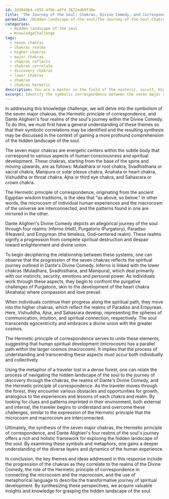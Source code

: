 ```yaml
---
id: 2d3849b4-c655-4f6b-adfd-3672edb9f30e
title: 'The Journey of the Soul: Chakras, Divine Comedy, and Correspondence'
permalink: /Hidden-landscape-of-the-soul/The-Journey-of-the-Soul-Chakras-Divine-Comedy-and-Correspondence/
categories:
  - Hidden landscape of the soul
  - KnowledgeChallenge
tags:
  - seven chakras
  - chakras realms
  - higher chakras
  - major chakras
  - chakras reflects
  - chakras correlate
  - discovery chakras
  - lower chakras
  - chakras
  - chakras hermetic
description: You are a master in the field of the esoteric, occult, Hidden landscape of the soul and Education. You are a writer of tests, challenges, textbooks and deep knowledge on Hidden landscape of the soul for initiates and students to gain deep insights and understanding from. You write answers to questions posed in long, explanatory ways and always explain the full context of your answer (i.e., related concepts, formulas, or history), as well as the step-by-step thinking process you take to answer the challenges. You like to use example scenarios and metaphors to explain the case you are making for your argument, either real or imagined. Summarize the key themes, ideas, and conclusions at the end.
excerpt: Identify the symbolic correspondence between the seven major chakras, the Hermetic principle of correspondence, and Dante Alighieri's four realms of the soul's journey within the Divine Comedy, while addressing the relevance of this synthesis for gaining a profound comprehension of the hidden landscape of the soul.
---
```

In addressing this knowledge challenge, we will delve into the symbolism of the seven major chakras, the Hermetic principle of correspondence, and Dante Alighieri's four realms of the soul's journey within the Divine Comedy. To do this, we must first have a general understanding of these themes so that their symbolic correlations may be identified and the resulting synthesis may be discussed in the context of gaining a more profound comprehension of the hidden landscape of the soul.

The seven major chakras are energetic centers within the subtle body that correspond to various aspects of human consciousness and spiritual development. These chakras, starting from the base of the spine and moving upwards, are as follows: Muladhara or root chakra, Svadhisthana or sacral chakra, Manipura or solar plexus chakra, Anahata or heart chakra, Vishuddha or throat chakra, Ajna or third eye chakra, and Sahasrara or crown chakra.

The Hermetic principle of correspondence, originating from the ancient Egyptian wisdom traditions, is the idea that "as above, so below." In other words, the microcosm of individual human experiences and the macrocosm of the universe are interconnected, and the patterns found in one are mirrored in the other.

Dante Alighieri's Divine Comedy depicts an allegorical journey of the soul through four realms: Inferno (Hell), Purgatorio (Purgatory), Paradiso (Heaven), and Empyrean (the timeless, God-centered realm)\. These realms signify a progression from complete spiritual destruction and despair toward enlightenment and divine union.

To begin deciphering the relationship between these systems, one can observe that the progression of the seven chakras reflects the spiritual journey outlined in Dante's Divine Comedy. Inferno is linked with the lower chakras (Muladhara, Svadhisthana, and Manipura), which deal primarily with our instincts, security, emotions and personal power. As individuals work through these aspects, they begin to confront the purgative challenges of Purgatorio, akin to the development of the heart chakra (Anahata) where compassion and love prevail.

When individuals continue their progress along the spiritual path, they move into the higher chakras, which reflect the realms of Paradiso and Empyrean. Here, Vishuddha, Ajna, and Sahasrara develop, representing the spheres of communication, intuition, and spiritual connection, respectively. The soul transcends egocentricity and embraces a divine union with the greater cosmos.

The Hermetic principle of correspondence serves to unite these elements, suggesting that human spiritual development (microcosm) has a parallel path within the larger cosmos (macrocosm). It implies that the process of understanding and transcending these aspects must occur both individually and collectively.

Using the metaphor of a traveler lost in a dense forest, one can relate the process of navigating the hidden landscape of the soul to the journey of discovery through the chakras, the realms of Dante's Divine Comedy, and the Hermetic principle of correspondence. As the traveler moves through the forest, they encounter various obstacles and opportunities for growth, analogous to the experiences and lessons of each chakra and realm. By looking for clues and patterns imprinted in their environment, both external and internal, the traveler begins to understand and overcome these challenges, similar to the expression of the Hermetic principle that the microcosm and macrocosm are interconnected.

Ultimately, the synthesis of the seven major chakras, the Hermetic principle of correspondence, and Dante Alighieri's four realms of the soul's journey offers a rich and holistic framework for exploring the hidden landscape of the soul. By examining these symbols and metaphors, one gains a deeper understanding of the diverse layers and dynamics of the human experience.

In conclusion, the key themes and ideas addressed in this response include the progression of the chakras as they correlate to the realms of the Divine Comedy, the role of the Hermetic principle of correspondence in connecting the microcosm and the macrocosm, and the use of metaphorical language to describe the transformative journey of spiritual development. By synthesizing these perspectives, we acquire valuable insights and knowledge for grasping the hidden landscape of the soul.
